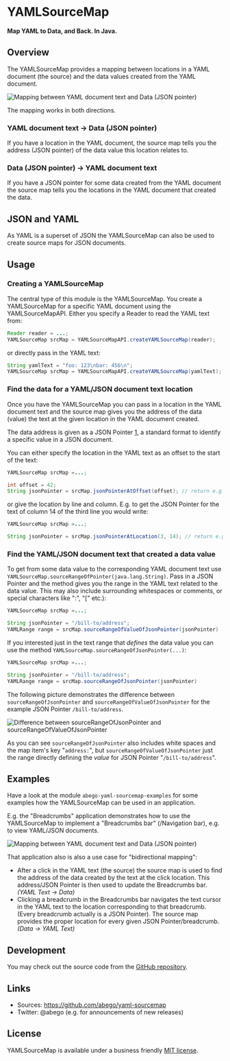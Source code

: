 # YAMLSourceMap
__Map YAML to Data, and Back. In Java.__

## Overview

The YAMLSourceMap provides a mapping between locations in a YAML document 
(the source) and the data values created from the YAML document.

![Mapping between YAML document text and Data (JSON pointer)
](abego-yaml-sourcemap-core/src/main/javadoc/org/abego/yaml/sourcemap/doc-files/mapping.png)

The mapping works in both directions.

### YAML document text -> Data (JSON pointer)
        
If you have a location in the YAML document, the source map tells you the 
address (JSON pointer) of the data value this location relates to.
        
### Data (JSON pointer) -> YAML document text

If you have a JSON pointer for some data created from the YAML document 
the source map tells you the locations in the YAML document that created 
the data.

## JSON and YAML

As YAML is a superset of JSON the YAMLSourceMap can also be used to create 
source maps for JSON documents.

## Usage

### Creating a YAMLSourceMap

The central type of this module is the YAMLSourceMap. 
You create a YAMLSourceMap for a specific YAML document using the YAMLSourceMapAPI.
Either you specify a Reader to read the YAML text from:

```java
Reader reader = ...;
YAMLSourceMap srcMap = YAMLSourceMapAPI.createYAMLSourceMap(reader);
```

or directly pass in the YAML text:

```java
String yamlText = "foo: 123\nbar: 456\n";
YAMLSourceMap srcMap = YAMLSourceMapAPI.createYAMLSourceMap(yamlText);
``` 

### Find the data for a YAML/JSON document text location

Once you have the YAMLSourceMap you can pass in a location in the YAML document 
text and the source map gives you the address of the data (value) the text 
at the given location in the YAML document created.
 
The data address is given as a JSON Pointer [1], a standard format to identify 
a specific value in a JSON document.

You can either specify the location in the YAML text as an offset to the start
of the text:

```java
YAMLSourceMap srcMap =...;

int offset = 42;
String jsonPointer = srcMap.jsonPointerAtOffset(offset); // return e.g. "/bill-to/address"
``` 

or give the location by line and column. E.g. to get the JSON Pointer for the
text of column 14 of the third line you would write:

```java
YAMLSourceMap srcMap =...;

String jsonPointer = srcMap.jsonPointerAtLocation(3, 14); // return e.g. "/bill-to/address"
```

### Find the YAML/JSON document text that created a data value

To get from some data value to the corresponding YAML document text use 
`YAMLSourceMap.sourceRangeOfPointer(java.lang.String)`.
Pass in a JSON Pointer and the method gives you the range in the YAML text 
related to the data value. This may also include surrounding whitespaces 
or comments, or special characters like ":", "[" etc.):

```java
YAMLSourceMap srcMap =...;

String jsonPointer = "/bill-to/address";
YAMLRange range = srcMap.sourceRangeOfValueOfJsonPointer(jsonPointer)
``` 

If you interested just in the text range that _defines_ the data value 
you can use the method `YAMLSourceMap.sourceRangeOfJsonPointer(...)`:

```java
YAMLSourceMap srcMap =...;

String jsonPointer = "/bill-to/address";
YAMLRange range = srcMap.sourceRangeOfJsonPointer(jsonPointer)
```

The following picture demonstrates the difference between 
`sourceRangeOfJsonPointer` and `sourceRangeOfValueOfJsonPointer` for the example
JSON Pointer `/bill-to/address`. 

![Difference between sourceRangeOfJsonPointer and sourceRangeOfValueOfJsonPointer
](abego-yaml-sourcemap-core/src/main/javadoc/org/abego/yaml/sourcemap/doc-files/source-range.png)


As you can see `sourceRangeOfJsonPointer` also includes white spaces 
and the map item's key "`address:`", but `sourceRangeOfValueOfJsonPointer` 
just the range directly defining the _value_ for JSON Pointer "`/bill-to/address`".

## Examples

Have a look at the module `abego-yaml-sourcemap-examples` for some examples how
the YAMLSourceMap can be used in an application.

E.g. the "Breadcrumbs" application demonstrates how to use the YAMLSourceMap to
implement a "Breadcrumbs bar" (/Navigation bar), e.g. to view YAML/JSON documents.

![Mapping between YAML document text and Data (JSON pointer)
](abego-yaml-sourcemap-core/src/main/javadoc/org/abego/yaml/sourcemap/doc-files/breadcrumbs-demo.png)

That application also is also a use case for "bidirectional mapping": 

- After a click in the YAML text (the source) the source map is used to find the
address of the data created by the text at the click location. This address/JSON
Pointer is then used to update the Breadcrumbs bar. _(YAML Text -> Data)_
- Clicking a breadcrumb in the Breadcrumbs bar navigates the text cursor in the
YAML text to the location corresponding to that breadcrumb. (Every breadcrumb 
actually is a JSON Pointer). The source map provides the proper location for
every given JSON Pointer/breadcrumb.  _(Data -> YAML Text)_
 
[1]: https://tools.ietf.org/html/rfc6901

## Development

You may check out the source code from the [GitHub repository](https://github.com/abego/yaml-sourcemap).

## Links

- Sources: https://github.com/abego/yaml-sourcemap
- Twitter: @abego (e.g. for announcements of new releases)

## License

YAMLSourceMap is available under a business friendly [MIT license](https://www.abego-software.de/legal/mit-license.html).


